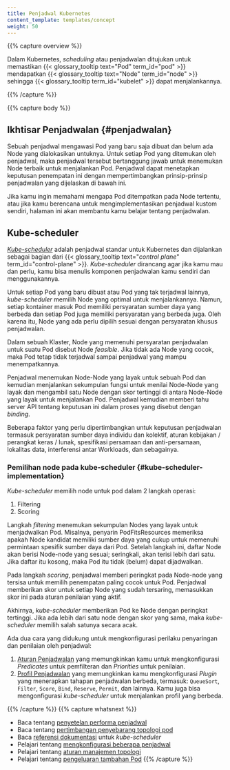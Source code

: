 ```yaml
---
title: Penjadwal Kubernetes
content_template: templates/concept
weight: 50
---
```


{{% capture overview %}}

Dalam Kubernetes, _scheduling_ atau penjadwalan ditujukan untuk memastikan 
{{< glossary_tooltip text="Pod" term_id="pod" >}} mendapatkan
{{< glossary_tooltip text="Node" term_id="node" >}} sehingga
{{< glossary_tooltip term_id="kubelet" >}} dapat menjalankannya.

{{% /capture %}}

{{% capture body %}}

## Ikhtisar Penjadwalan {#penjadwalan}

Sebuah penjadwal mengawasi Pod yang baru saja dibuat dan belum ada Node yang 
dialokasikan untuknya. Untuk setiap Pod yang ditemukan oleh penjadwal, maka
penjadwal tersebut bertanggung jawab untuk menemukan Node terbaik untuk 
menjalankan Pod. Penjadwal dapat menetapkan keputusan penempatan ini dengan 
mempertimbangkan prinsip-prinsip penjadwalan yang dijelaskan di bawah ini.

Jika kamu ingin memahami mengapa Pod ditempatkan pada Node tertentu, atau jika
kamu berencana untuk mengimplementasikan penjadwal kustom sendiri, halaman ini
akan membantu kamu belajar tentang penjadwalan.

## Kube-scheduler

[_Kube-scheduler_](https://kubernetes.io/docs/reference/command-line-tools-reference/kube-scheduler/)
adalah penjadwal standar untuk Kubernetes dan dijalankan sebagai bagian dari
{{< glossary_tooltip text="_control plane_" term_id="control-plane" >}}.
_Kube-scheduler_ dirancang agar jika kamu mau dan perlu, kamu bisa menulis 
komponen penjadwalan kamu sendiri dan menggunakannya.

Untuk setiap Pod yang baru dibuat atau Pod yang tak terjadwal lainnya, 
_kube-scheduler_ memilih Node yang optimal untuk menjalankannya. Namun, setiap 
kontainer masuk Pod memiliki persyaratan sumber daya yang berbeda dan setiap Pod 
juga memiliki persyaratan yang berbeda juga. Oleh karena itu, Node yang ada 
perlu dipilih sesuai dengan persyaratan khusus penjadwalan.

Dalam sebuah Klaster, Node yang memenuhi persyaratan penjadwalan untuk suatu Pod
disebut Node _feasible_. Jika tidak ada Node yang cocok, maka Pod tetap tidak 
terjadwal sampai penjadwal yang mampu menempatkannya.

Penjadwal menemukan Node-Node yang layak untuk sebuah Pod dan kemudian 
menjalankan sekumpulan fungsi untuk menilai Node-Node yang layak dan mengambil 
satu Node dengan skor tertinggi di antara Node-Node yang layak untuk menjalankan
Pod. Penjadwal kemudian memberi tahu server API tentang keputusan ini dalam 
proses yang disebut dengan _binding_.

Beberapa faktor yang perlu dipertimbangkan untuk keputusan penjadwalan termasuk
persyaratan sumber daya individu dan kolektif, aturan kebijakan / perangkat keras /
lunak, spesifikasi persamaan dan anti-persamaan, lokalitas data, interferensi 
antar Workloads, dan sebagainya.

### Pemilihan node pada kube-scheduler {#kube-scheduler-implementation}

_Kube-scheduler_ memilih node untuk pod dalam 2 langkah operasi:

1. Filtering
2. Scoring

Langkah _filtering_ menemukan sekumpulan Nodes yang layak untuk menjadwalkan
Pod. Misalnya, penyarin PodFitsResources memeriksa apakah Node kandidat 
memiliki sumber daya yang cukup untuk memenuhi permintaan spesifik sumber daya dari 
Pod. Setelah langkah ini, daftar Node akan berisi Node-node yang sesuai; 
seringkali, akan terisi lebih dari satu. Jika daftar itu kosong, maka Pod itu
tidak (belum) dapat dijadwalkan.

Pada langkah _scoring_, penjadwal memberi peringkat pada Node-node yang tersisa
untuk memilih penempatan paling cocok untuk Pod. Penjadwal memberikan skor 
untuk setiap Node yang sudah tersaring, memasukkan skor ini pada aturan 
penilaian yang aktif.

Akhirnya, _kube-scheduler_ memberikan Pod ke Node dengan peringkat tertinggi.
Jika ada lebih dari satu node dengan skor yang sama, maka _kube-scheduler_
memilih salah satunya secara acak.

Ada dua cara yang didukung untuk mengkonfigurasi perilaku penyaringan dan
penilaian oleh penjadwal:

1. [Aturan Penjadwalan](/docs/reference/scheduling/policies) yang memungkinkan 
   kamu untuk mengkonfigurasi _Predicates_ untuk pemfilteran dan _Priorities_ 
   untuk penilaian.
1. [Profil Penjadwalan](/docs/reference/scheduling/profiles) yang memungkinkan
   kamu mengkonfigurasi _Plugin_ yang menerapkan tahapan penjadwalan berbeda, 
   termasuk: `QueueSort`, `Filter`, `Score`, `Bind`, `Reserve`, `Permit`, dan 
   lainnya. Kamu juga bisa mengonfigurasi _kube-scheduler_ untuk menjalankan 
   profil yang berbeda.

{{% /capture %}}
{{% capture whatsnext %}}
* Baca tentang [penyetelan performa penjadwal](/docs/concepts/scheduling/scheduler-perf-tuning/)
* Baca tentang [pertimbangan penyebarang topologi pod](/docs/concepts/workloads/pods/pod-topology-spread-constraints/)
* Baca [referensi dokumentasi](/docs/reference/command-line-tools-reference/kube-scheduler/) untuk _kube-scheduler_
* Pelajari tentang [mengkonfigurasi beberapa penjadwal](/docs/tasks/administer-cluster/configure-multiple-schedulers/)
* Pelajari tentang [aturan manajemen topologi](/docs/tasks/administer-cluster/topology-manager/)
* Pelajari tentang [pengeluaran tambahan Pod](/docs/concepts/configuration/pod-overhead/)
{{% /capture %}}
